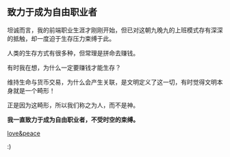 ## 致力于成为自由职业者

坦诚而言，我的前端职业生涯才刚刚开始，但已对这朝九晚九的上班模式存有深深的抵触，却一度迫于生存压力束缚于此。

人类的生存方式有很多种，但常理是拼命去赚钱。 

有时我在想，为什么一定要赚钱才能生存？ 

维持生命与货币交易，为什么会产生关联，是文明定义了这一切，有时觉得文明本身就是一个畸形！

正是因为这畸形，所以我们称之为人，而不是神。

**我一直致力于成为自由职业者，不受时空的束缚。**

[love&peace](https://www.lihail.cn/)















:)
